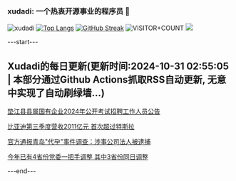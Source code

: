 ### xudadi: 一个热衷开源事业的程序员 👋

![xudadi](https://github-readme-stats-git-masterorgs-github-readme-stats-team.vercel.app/api?username=xudadi)
[![Top Langs](https://github-readme-stats.vercel.app/api/top-langs/?username=xudadi)](https://github.com/anuraghazra/github-readme-stats)
[![GitHub Streak](https://streak-stats.demolab.com?user=xudadi&locale=zh_Hans)](https://git.io/streak-stats)
![VISITOR+COUNT](https://komarev.com/ghpvc/?username=xudadi&label=VISITOR+COUNT)
![](https://raw.githubusercontent.com/xudadi/xudadi/main/assets/github-contribution-grid-snake.svg)


---start---

## Xudadi的每日更新(更新时间:2024-10-31 02:55:05 | 本部分通过Github Actions抓取RSS自动更新, 无意中实现了自动刷绿墙...)

[垫江县县属国有企业2024年公开考试招聘工作人员公告](https://www.gongkaoleida.com/article/2176413)

[比亚迪第三季度营收2011亿元 首次超过特斯拉](https://m.163.com/news/article/JFPA7ML80512B07B.html)

[官方通报青岛"代孕"事件调查：涉事公司法人被逮捕](https://m.163.com/news/article/JFP7P8JC0534A4SC.html)

[今年已有4省份党委一把手调整 其中3省份同日调整](https://m.163.com/news/article/JFP7OP4A0530JPVV.html)

---end---
